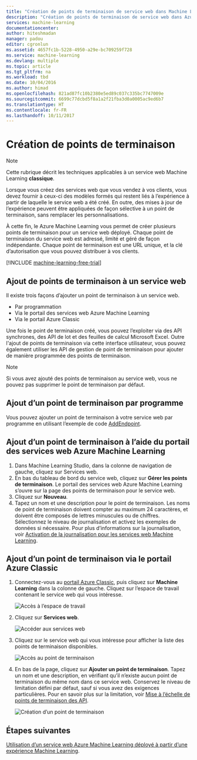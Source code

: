 ```yaml
---
title: "Création de points de terminaison de service web dans Machine Learning | Microsoft Docs"
description: "Création de points de terminaison de service web dans Azure Machine Learning"
services: machine-learning
documentationcenter: 
author: hiteshmadan
manager: padou
editor: cgronlun
ms.assetid: 4657fc1b-5228-4950-a29e-bc709259f728
ms.service: machine-learning
ms.devlang: multiple
ms.topic: article
ms.tgt_pltfrm: na
ms.workload: tbd
ms.date: 10/04/2016
ms.author: himad
ms.openlocfilehash: 821ad87fc10b2380e5ed89c037c335bc7747009e
ms.sourcegitcommit: 6699c77dcbd5f8a1a2f21fba3d0a0005ac9ed6b7
ms.translationtype: HT
ms.contentlocale: fr-FR
ms.lasthandoff: 10/11/2017
---
```

# <a name="creating-endpoints"></a>Création de points de terminaison
> [!NOTE]
>  Cette rubrique décrit les techniques applicables à un service web Machine Learning **classique**.
> 
> 

Lorsque vous créez des services web que vous vendez à vos clients, vous devez fournir à ceux-ci des modèles formés qui restent liés à l’expérience à partir de laquelle le service web a été créé. En outre, des mises à jour de l’expérience peuvent être appliquées de façon sélective à un point de terminaison, sans remplacer les personnalisations.

À cette fin, le Azure Machine Learning vous permet de créer plusieurs points de terminaison pour un service web déployé. Chaque point de terminaison du service web est adressé, limité et géré de façon indépendante. Chaque point de terminaison est une URL unique, et la clé d’autorisation que vous pouvez distribuer à vos clients.

[!INCLUDE [machine-learning-free-trial](../../../includes/machine-learning-free-trial.md)]

## <a name="adding-endpoints-to-a-web-service"></a>Ajout de points de terminaison à un service web
Il existe trois façons d’ajouter un point de terminaison à un service web.

* Par programmation
* Via le portail des services web Azure Machine Learning
* Via le portail Azure Classic

Une fois le point de terminaison créé, vous pouvez l’exploiter via des API synchrones, des API de lot et des feuilles de calcul Microsoft Excel. Outre l'ajout de points de terminaison via cette interface utilisateur, vous pouvez également utiliser les API de gestion de point de terminaison pour ajouter de manière programmée des points de terminaison.

> [!NOTE]
> Si vous avez ajouté des points de terminaison au service web, vous ne pouvez pas supprimer le point de terminaison par défaut.
> 
> 

## <a name="adding-an-endpoint-programmatically"></a>Ajout d’un point de terminaison par programme
Vous pouvez ajouter un point de terminaison à votre service web par programme en utilisant l’exemple de code [AddEndpoint](https://github.com/raymondlaghaeian/AML_EndpointMgmt/blob/master/Program.cs).

## <a name="adding-an-endpoint-using-the-azure-machine-learning-web-services-portal"></a>Ajout d’un point de terminaison à l’aide du portail des services web Azure Machine Learning
1. Dans Machine Learning Studio, dans la colonne de navigation de gauche, cliquez sur Services web.
2. En bas du tableau de bord du service web, cliquez sur **Gérer les points de terminaison**. Le portail des services web Azure Machine Learning s’ouvre sur la page des points de terminaison pour le service web.
3. Cliquez sur **Nouveau**.
4. Tapez un nom et une description pour le point de terminaison. Les noms de point de terminaison doivent compter au maximum 24 caractères, et doivent être composés de lettres minuscules ou de chiffres. Sélectionnez le niveau de journalisation et activez les exemples de données si nécessaire. Pour plus d’informations sur la journalisation, voir [Activation de la journalisation pour les services web Machine Learning](web-services-logging.md).

## <a name="adding-an-endpoint-using-the-azure-classic-portal"></a>Ajout d’un point de terminaison via le portail Azure Classic
1. Connectez-vous au [portail Azure Classic](http://manage.windowsazure.com), puis cliquez sur **Machine Learning** dans la colonne de gauche. Cliquez sur l’espace de travail contenant le service web qui vous intéresse.
   
    ![Accès à l’espace de travail](./media/create-endpoint/figure-1.png)
2. Cliquez sur **Services web**.
   
    ![Accéder aux services web](./media/create-endpoint/figure-2.png)
3. Cliquez sur le service web qui vous intéresse pour afficher la liste des points de terminaison disponibles.
   
    ![Accès au point de terminaison](./media/create-endpoint/figure-3.png)
4. En bas de la page, cliquez sur **Ajouter un point de terminaison**. Tapez un nom et une description, en vérifiant qu’il n’existe aucun point de terminaison du même nom dans ce service web. Conservez le niveau de limitation défini par défaut, sauf si vous avez des exigences particulières. Pour en savoir plus sur la limitation, voir [Mise à l’échelle de points de terminaison des API](scaling-webservice.md).
   
    ![Création d’un point de terminaison](./media/create-endpoint/figure-4.png)

## <a name="next-steps"></a>Étapes suivantes
[Utilisation d’un service web Azure Machine Learning déployé à partir d’une expérience Machine Learning](consume-web-services.md).

